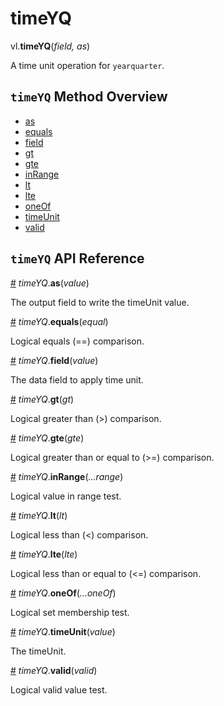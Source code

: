 # timeYQ

vl.<b>timeYQ</b>(<em>field, as</em>)

A time unit operation for <code>yearquarter</code>.

## <code>timeYQ</code> Method Overview

* <a href="#as">as</a>
* <a href="#equals">equals</a>
* <a href="#field">field</a>
* <a href="#gt">gt</a>
* <a href="#gte">gte</a>
* <a href="#inRange">inRange</a>
* <a href="#lt">lt</a>
* <a href="#lte">lte</a>
* <a href="#oneOf">oneOf</a>
* <a href="#timeUnit">timeUnit</a>
* <a href="#valid">valid</a>

## <code>timeYQ</code> API Reference

<a id="as" href="#as">#</a>
<em>timeYQ</em>.<b>as</b>(<em>value</em>)

The output field to write the timeUnit value.

<a id="equals" href="#equals">#</a>
<em>timeYQ</em>.<b>equals</b>(<em>equal</em>)

Logical equals (==) comparison.

<a id="field" href="#field">#</a>
<em>timeYQ</em>.<b>field</b>(<em>value</em>)

The data field to apply time unit.

<a id="gt" href="#gt">#</a>
<em>timeYQ</em>.<b>gt</b>(<em>gt</em>)

Logical greater than (>) comparison.

<a id="gte" href="#gte">#</a>
<em>timeYQ</em>.<b>gte</b>(<em>gte</em>)

Logical greater than or equal to (>=) comparison.

<a id="inRange" href="#inRange">#</a>
<em>timeYQ</em>.<b>inRange</b>(<em>...range</em>)

Logical value in range test.

<a id="lt" href="#lt">#</a>
<em>timeYQ</em>.<b>lt</b>(<em>lt</em>)

Logical less than (<) comparison.

<a id="lte" href="#lte">#</a>
<em>timeYQ</em>.<b>lte</b>(<em>lte</em>)

Logical less than or equal to (<=) comparison.

<a id="oneOf" href="#oneOf">#</a>
<em>timeYQ</em>.<b>oneOf</b>(<em>...oneOf</em>)

Logical set membership test.

<a id="timeUnit" href="#timeUnit">#</a>
<em>timeYQ</em>.<b>timeUnit</b>(<em>value</em>)

The timeUnit.

<a id="valid" href="#valid">#</a>
<em>timeYQ</em>.<b>valid</b>(<em>valid</em>)

Logical valid value test.

